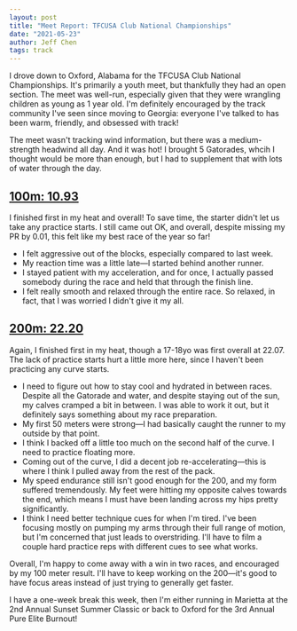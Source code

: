 ```yaml
---
layout: post
title: "Meet Report: TFCUSA Club National Championships"
date: "2021-05-23"
author: Jeff Chen
tags: track
---
```


I drove down to Oxford, Alabama for the TFCUSA Club National Championships. It's primarily a youth meet, but thankfully they had an open section. The meet was well-run, especially given that they were wrangling children as young as 1 year old. I'm definitely encouraged by the track community I've seen since moving to Georgia: everyone I've talked to has been warm, friendly, and obsessed with track!

The meet wasn't tracking wind information, but there was a medium-strength headwind all day. And it was hot! I brought 5 Gatorades, whcih I thought would be more than enough, but I had to supplement that with lots of water through the day.

## [100m: 10.93](https://live.xpresstiming.com/meets/9788/events/325967/results)

I finished first in my heat and overall! To save time, the starter didn't let us take any practice starts. I still came out OK, and overall, despite missing my PR by 0.01, this felt like my best race of the year so far!

- I felt aggressive out of the blocks, especially compared to last week.
- My reaction time was a little late—I started behind another runner.
- I stayed patient with my acceleration, and for once, I actually passed somebody during the race and held that through the finish line.
- I felt really smooth and relaxed through the entire race. So relaxed, in fact, that I was worried I didn't give it my all.

## [200m: 22.20](https://live.xpresstiming.com/meets/9788/events/326023/results)

Again, I finished first in my heat, though a 17-18yo was first overall at 22.07. The lack of practice starts hurt a little more here, since I haven't been practicing any curve starts.

- I need to figure out how to stay cool and hydrated in between races. Despite all the Gatorade and water, and despite staying out of the sun, my calves cramped a bit in between. I was able to work it out, but it definitely says something about my race preparation.
- My first 50 meters were strong—I had basically caught the runner to my outside by that point.
- I think I backed off a little too much on the second half of the curve. I need to practice floating more.
- Coming out of the curve, I did a decent job re-accelerating—this is where I think I pulled away from the rest of the pack.
- My speed endurance still isn't good enough for the 200, and my form suffered tremendously. My feet were hitting my opposite calves towards the end, which means I must have been landing across my hips pretty significantly.
- I think I need better technique cues for when I'm tired. I've been focusing mostly on pumping my arms through their full range of motion, but I'm concerned that just leads to overstriding. I'll have to film a couple hard practice reps with different cues to see what works.

Overall, I'm happy to come away with a win in two races, and encouraged by my 100 meter result. I'll have to keep working on the 200—it's good to have focus areas instead of just trying to generally get faster.

I have a one-week break this week, then I'm either running in Marietta at the 2nd Annual Sunset Summer Classic or back to Oxford for the 3rd Annual Pure Elite Burnout!
